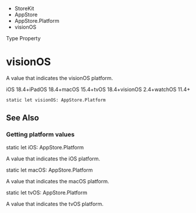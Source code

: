 

- StoreKit
- AppStore
- AppStore.Platform
-  visionOS 

Type Property

# visionOS

A value that indicates the visionOS platform.

iOS 18.4+iPadOS 18.4+macOS 15.4+tvOS 18.4+visionOS 2.4+watchOS 11.4+

``` source
static let visionOS: AppStore.Platform
```

## See Also

### Getting platform values

static let iOS: AppStore.Platform

A value that indicates the iOS platform.

static let macOS: AppStore.Platform

A value that indicates the macOS platform.

static let tvOS: AppStore.Platform

A value that indicates the tvOS platform.

